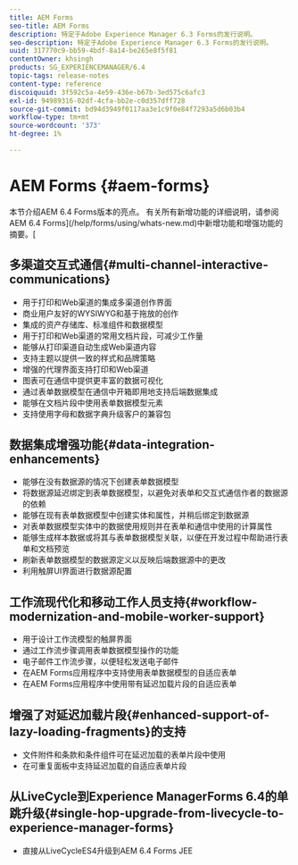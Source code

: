 ```yaml
---
title: AEM Forms
seo-title: AEM Forms
description: 特定于Adobe Experience Manager 6.3 Forms的发行说明。
seo-description: 特定于Adobe Experience Manager 6.3 Forms的发行说明。
uuid: 317770c9-bb59-4bdf-8a14-be265e8f5f81
contentOwner: khsingh
products: SG_EXPERIENCEMANAGER/6.4
topic-tags: release-notes
content-type: reference
discoiquuid: 3f592c5a-4e59-436e-b67b-3ed575c6afc3
exl-id: 94989316-02df-4cfa-bb2e-c0d357dff728
source-git-commit: bd94d3949f0117aa3e1c9f0e84f7293a5d6b03b4
workflow-type: tm+mt
source-wordcount: '373'
ht-degree: 1%

---
```


# AEM Forms {#aem-forms}

本节介绍AEM 6.4 Forms版本的亮点。 有关所有新增功能的详细说明，请参阅AEM 6.4 Forms](/help/forms/using/whats-new.md)中新增功能和增强功能的摘要。[

## 多渠道交互式通信{#multi-channel-interactive-communications}

* 用于打印和Web渠道的集成多渠道创作界面
* 商业用户友好的WYSIWYG和基于拖放的创作
* 集成的资产存储库、标准组件和数据模型
* 用于打印和Web渠道的常用文档片段，可减少工作量
* 能够从打印渠道自动生成Web渠道内容
* 支持主题以提供一致的样式和品牌策略
* 增强的代理界面支持打印和Web渠道
* 图表可在通信中提供更丰富的数据可视化
* 通过表单数据模型在通信中开箱即用地支持后端数据集成
* 能够在文档片段中使用表单数据模型元素
* 支持使用字母和数据字典升级客户的兼容包

## 数据集成增强功能{#data-integration-enhancements}

* 能够在没有数据源的情况下创建表单数据模型
* 将数据源延迟绑定到表单数据模型，以避免对表单和交互式通信作者的数据源的依赖
* 能够在现有表单数据模型中创建实体和属性，并稍后绑定到数据源
* 对表单数据模型实体中的数据使用规则并在表单和通信中使用的计算属性
* 能够生成样本数据或将其与表单数据模型关联，以便在开发过程中帮助进行表单和文档预览
* 刷新表单数据模型的数据源定义以反映后端数据源中的更改
* 利用触屏UI界面进行数据源配置

## 工作流现代化和移动工作人员支持{#workflow-modernization-and-mobile-worker-support}

* 用于设计工作流模型的触屏界面
* 通过工作流步骤调用表单数据模型操作的功能
* 电子邮件工作流步骤，以便轻松发送电子邮件
* 在AEM Forms应用程序中支持使用表单数据模型的自适应表单
* 在AEM Forms应用程序中使用带有延迟加载片段的自适应表单

## 增强了对延迟加载片段{#enhanced-support-of-lazy-loading-fragments}的支持

* 文件附件和条款和条件组件可在延迟加载的表单片段中使用
* 在可重复面板中支持延迟加载的自适应表单片段

## 从LiveCycle到Experience ManagerForms 6.4的单跳升级{#single-hop-upgrade-from-livecycle-to-experience-manager-forms}

* 直接从LiveCycleES4升级到AEM 6.4 Forms JEE
